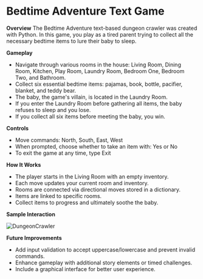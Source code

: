 # **Bedtime Adventure Text Game**

**Overview**
The Bedtime Adventure text-based dungeon crawler was created with Python. In this game, you play as a tired parent trying to collect all the necessary bedtime items to lure their baby to sleep.

**Gameplay**
- Navigate through various rooms in the house: Living Room, Dining Room, Kitchen, Play Room, Laundry Room, Bedroom One, Bedroom Two, and Bathroom.
- Collect six essential bedtime items: pajamas, book, bottle, pacifier, blanket, and teddy bear.
- The baby, the game's villain, is located in the Laundry Room.
- If you enter the Laundry Room before gathering all items, the baby refuses to sleep and you lose.
- If you collect all six items before meeting the baby, you win.

**Controls**
- Move commands: North, South, East, West
- When prompted, choose whether to take an item with: Yes or No
- To exit the game at any time, type Exit

**How It Works**
- The player starts in the Living Room with an empty inventory.
- Each move updates your current room and inventory.
- Rooms are connected via directional moves stored in a dictionary.
- Items are linked to specific rooms.
- Collect items to progress and ultimately soothe the baby.

**Sample Interaction**

![DungeonCrawler](https://github.com/user-attachments/assets/69677438-9145-4888-99c6-a78034d790b4)


**Future Improvements**
- Add input validation to accept uppercase/lowercase and prevent invalid commands.
- Enhance gameplay with additional story elements or timed challenges.
- Include a graphical interface for better user experience.
